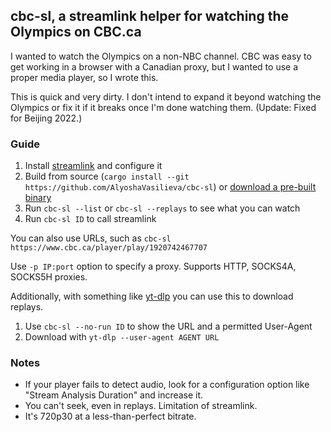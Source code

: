## cbc-sl, a streamlink helper for watching the Olympics on CBC.ca

I wanted to watch the Olympics on a non-NBC channel. CBC was easy to get working
in a browser with a Canadian proxy, but I wanted to use a proper media player,
so I wrote this.

This is quick and very dirty. I don't intend to expand it beyond watching the Olympics
or fix it if it breaks once I'm done watching them. (Update: Fixed for Beijing 2022.)

### Guide

1. Install [streamlink][sl] and configure it
2. Build from source (`cargo install --git https://github.com/AlyoshaVasilieva/cbc-sl`)
   or [download a pre-built binary](https://github.com/AlyoshaVasilieva/cbc-sl/releases)
3. Run `cbc-sl --list` or `cbc-sl --replays` to see what you can watch
4. Run `cbc-sl ID` to call streamlink

You can also use URLs, such as `cbc-sl https://www.cbc.ca/player/play/1920742467707`

Use `-p IP:port` option to specify a proxy. Supports HTTP, SOCKS4A, SOCKS5H proxies.

Additionally, with something like [yt-dlp] you can use this to download replays.

1. Use `cbc-sl --no-run ID` to show the URL and a permitted User-Agent
2. Download with `yt-dlp --user-agent AGENT URL`

[sl]: https://github.com/streamlink/streamlink
[yt-dlp]: https://github.com/yt-dlp/yt-dlp

### Notes

* If your player fails to detect audio, look for a configuration option like
  "Stream Analysis Duration" and increase it.
* You can't seek, even in replays. Limitation of streamlink.
* It's 720p30 at a less-than-perfect bitrate.
